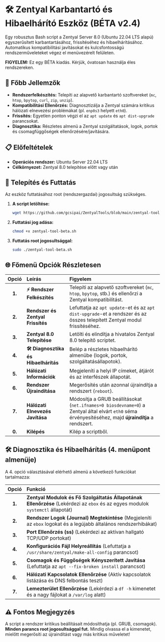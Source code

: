 # 🛠️ Zentyal Karbantartó és Hibaelhárító Eszköz (BÉTA v2.4)

Egy robusztus Bash script a Zentyal Server 8.0 (Ubuntu 22.04 LTS alapú) egyszerűsített karbantartásához, frissítéséhez és hibaelhárításához. Automatikus kompatibilitási javításokat és kulcsfontosságú rendszerműveleteket végez el menüvezérelt felületen.

**FIGYELEM:** Ez egy BÉTA kiadás. Kérjük, óvatosan használja éles rendszereken.

## 🚀 Főbb Jellemzők

* **Rendszerfelkészítés:** Telepíti az alapvető karbantartó szoftvereket (`mc`, `htop`, `bpytop`, `curl`, `zip`, `unzip`).
* **Kompatibilitási Ellenőrzés:** Diagnosztizálja a Zentyal számára kritikus hálózati elnevezési problémákat (pl. `enp0s3` helyett `eth0`).
* **Frissítés:** Egyetlen ponton végzi el az `apt update` és `apt dist-upgrade` parancsokat.
* **Diagnosztika:** Részletes almenü a Zentyal szolgáltatások, logok, portok és csomagfüggőségek ellenőrzésére/javítására.

## 📋 Előfeltételek

* **Operációs rendszer:** Ubuntu Server 22.04 LTS
* **Célkörnyezet:** Zentyal 8.0 telepítése előtt vagy után

## 💾 Telepítés és Futtatás

Az eszköz futtatásához root (rendszergazdai) jogosultság szükséges.

1.  **A script letöltése:**
    ```bash
    wget https://github.com/gcsipai/ZentyalTools/blob/main/zentyal-tool-beta.sh
    ```

2.  **Futtatási jog adása:**
    ```bash
    chmod +x zentyal-tool-beta.sh
    ```

3.  **Futtatás root jogosultsággal:**
    ```bash
    sudo ./zentyal-tool-beta.sh
    ```

## 🌐 Főmenü Opciók Részletesen

| Opció | Leírás | Figyelem |
| :---: | :--- | :--- |
| **1.** | **⚡ Rendszer Felkészítés** | Telepíti az alapvető szoftvereket (`mc`, `htop`, `bpytop`, stb.) és ellenőrzi a Zentyal kompatibilitást. |
| **2.** | **Rendszer és Zentyal Frissítés** | Lefuttatja az `apt update`-et és az `apt dist-upgrade`-et a rendszer és az összes telepített Zentyal modul frissítéséhez. |
| **3.** | **Zentyal 8.0 Telepítése** | Letölti és elindítja a hivatalos Zentyal 8.0 telepítő scriptet. |
| **4.** | **🛠️ Diagnosztika és Hibaelhárítás** | Belép a részletes hibaelhárító almenübe (logok, portok, szolgáltatásállapotok). |
| **5.** | **Hálózati Információk** | Megjeleníti a helyi IP címeket, átjárót és az interfészek állapotát. |
| **6.** | **Rendszer Újraindítása** | Megerősítés után azonnal újraindítja a rendszert (`reboot`). |
| **7.** | **Hálózati Elnevezés Javítása** | Módosítja a GRUB beállításokat (`net.ifnames=0 biosdevname=0`) a Zentyal által elvárt `eth0` séma érvényesítéséhez, majd **újraindítja** a rendszert. |
| **0.** | **Kilépés** | Kilép a scriptből. |

## 🛠️ Diagnosztika és Hibaelhárítás (4. menüpont almenüje)

A 4. opció választásával elérhető almenü a következő funkciókat tartalmazza:

| Opció | Funkció |
| :---: | :--- |
| **1.** | **Zentyal Modulok és Fő Szolgáltatás Állapotának Ellenőrzése** (Lekérdezi az `ebox` és az egyes modulok `systemctl` állapotát) |
| **2.** | **Rendszer Logok (Journal) Megtekintése** (Megjeleníti az `ebox` logokat és a legújabb általános rendszerhibákat) |
| **3.** | **Port Ellenőrzés (ss)** (Lekérdezi az aktívan hallgató TCP/UDP portokat) |
| **4.** | **Konfigurációs Fájl Helyreállítás** (Lefuttatja a `/usr/share/zentyal/make-all-config` parancsot) |
| **5.** | **Csomagok és Függőségek Kényszerített Javítása** (Lefuttatja az `apt --fix-broken install` parancsot) |
| **6.** | **Hálózati Kapcsolatok Ellenőrzése** (Aktív kapcsolatok listázása és DNS felbontás teszt) |
| **7.** | **Lemezterület Ellenőrzése** (Lekérdezi a `df -h` kimenetet és a nagy fájlokat a `/var/log` alatt) |

## ⚠️ Fontos Megjegyzés

A script a rendszer kritikus beállításait módosíthatja (pl. GRUB, csomagok). **Minden parancs root jogosultsággal fut.** Mindig olvassa el a kimenetet, mielőtt megerősíti az újraindítást vagy más kritikus műveletet!
